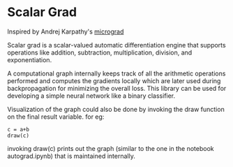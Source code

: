 # Scalar Grad

Inspired by Andrej Karpathy's [micrograd](https://www.youtube.com/watch?v=VMj-3S1tku0)

Scalar grad is a scalar-valued automatic differentiation engine that supports operations like addition, subtraction, multiplication, division, and exponentiation.

A computational graph internally keeps track of all the arithmetic operations performed and computes the gradients locally which are later used during backpropagation for minimizing the overall loss. This library can be used for developing a simple neural network like a binary classifier.

Visualization of the graph could also be done by invoking the draw function on the final result variable. 
for eg: 

```
c = a+b
draw(c)
```

invoking draw(c) prints out the graph (similar to the one in the notebook autograd.ipynb) that is maintained internally.
